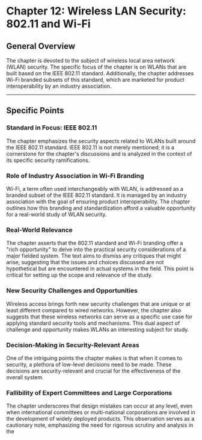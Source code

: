 # Chapter 12: Wireless LAN Security: 802.11 and Wi-Fi

## General Overview

The chapter is devoted to the subject of wireless local area network (WLAN) security. The specific focus of the chapter is on WLANs that are built based on the IEEE 802.11 standard. Additionally, the chapter addresses Wi-Fi branded subsets of this standard, which are marketed for product interoperability by an industry association.

---

## Specific Points

### Standard in Focus: IEEE 802.11

The chapter emphasizes the security aspects related to WLANs built around the IEEE 802.11 standard. IEEE 802.11 is not merely mentioned; it is a cornerstone for the chapter's discussions and is analyzed in the context of its specific security ramifications.

### Role of Industry Association in Wi-Fi Branding

Wi-Fi, a term often used interchangeably with WLAN, is addressed as a branded subset of the IEEE 802.11 standard. It is managed by an industry association with the goal of ensuring product interoperability. The chapter outlines how this branding and standardization afford a valuable opportunity for a real-world study of WLAN security.

### Real-World Relevance

The chapter asserts that the 802.11 standard and Wi-Fi branding offer a "rich opportunity" to delve into the practical security considerations of a major fielded system. The text aims to dismiss any critiques that might arise, suggesting that the issues and choices discussed are not hypothetical but are encountered in actual systems in the field. This point is critical for setting up the scope and relevance of the study.

### New Security Challenges and Opportunities

Wireless access brings forth new security challenges that are unique or at least different compared to wired networks. However, the chapter also suggests that these wireless networks can serve as a specific use case for applying standard security tools and mechanisms. This dual aspect of challenge and opportunity makes WLANs an interesting subject for study.

### Decision-Making in Security-Relevant Areas

One of the intriguing points the chapter makes is that when it comes to security, a plethora of low-level decisions need to be made. These decisions are security-relevant and crucial for the effectiveness of the overall system.

### Fallibility of Expert Committees and Large Corporations

The chapter underscores that design mistakes can occur at any level, even when international committees or multi-national corporations are involved in the development of widely deployed products. This observation serves as a cautionary note, emphasizing the need for rigorous scrutiny and analysis in the
